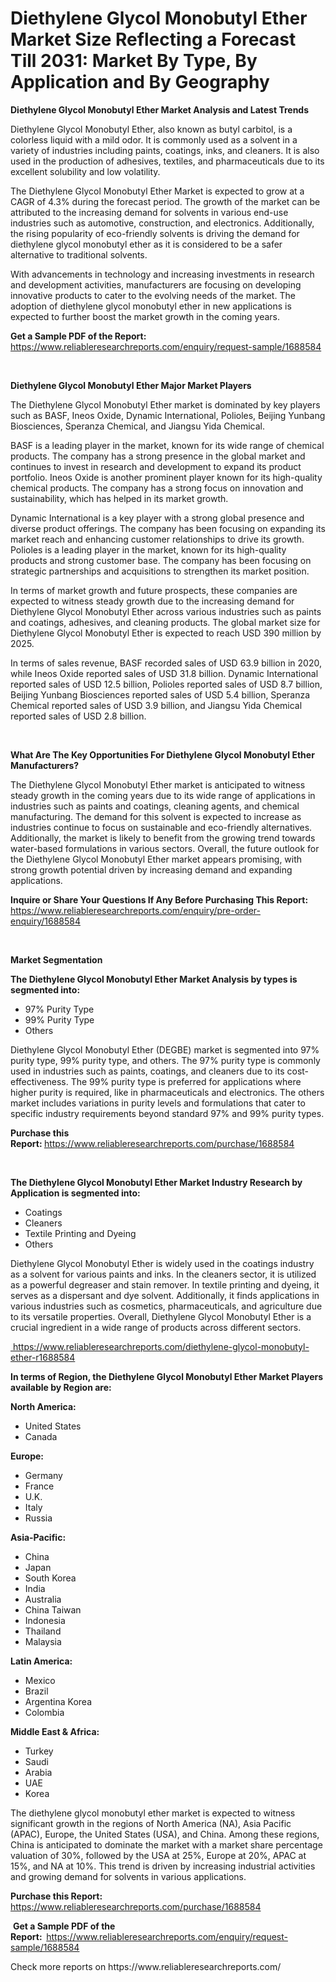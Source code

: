 <p><h1>Diethylene Glycol Monobutyl Ether Market Size Reflecting a Forecast Till 2031: Market By Type, By Application and By Geography</h1></p><p><strong>Diethylene Glycol Monobutyl Ether Market Analysis and Latest Trends</strong></p>
<p><p>Diethylene Glycol Monobutyl Ether, also known as butyl carbitol, is a colorless liquid with a mild odor. It is commonly used as a solvent in a variety of industries including paints, coatings, inks, and cleaners. It is also used in the production of adhesives, textiles, and pharmaceuticals due to its excellent solubility and low volatility.</p><p>The Diethylene Glycol Monobutyl Ether Market is expected to grow at a CAGR of 4.3% during the forecast period. The growth of the market can be attributed to the increasing demand for solvents in various end-use industries such as automotive, construction, and electronics. Additionally, the rising popularity of eco-friendly solvents is driving the demand for diethylene glycol monobutyl ether as it is considered to be a safer alternative to traditional solvents.</p><p>With advancements in technology and increasing investments in research and development activities, manufacturers are focusing on developing innovative products to cater to the evolving needs of the market. The adoption of diethylene glycol monobutyl ether in new applications is expected to further boost the market growth in the coming years.</p></p>
<p><strong>Get a Sample PDF of the Report:&nbsp;</strong> <a href="https://www.reliableresearchreports.com/enquiry/request-sample/1688584">https://www.reliableresearchreports.com/enquiry/request-sample/1688584</a></p>
<p>&nbsp;</p>
<p><strong>Diethylene Glycol Monobutyl Ether Major Market Players</strong></p>
<p><p>The Diethylene Glycol Monobutyl Ether market is dominated by key players such as BASF, Ineos Oxide, Dynamic International, Polioles, Beijing Yunbang Biosciences, Speranza Chemical, and Jiangsu Yida Chemical. </p><p>BASF is a leading player in the market, known for its wide range of chemical products. The company has a strong presence in the global market and continues to invest in research and development to expand its product portfolio. Ineos Oxide is another prominent player known for its high-quality chemical products. The company has a strong focus on innovation and sustainability, which has helped in its market growth. </p><p>Dynamic International is a key player with a strong global presence and diverse product offerings. The company has been focusing on expanding its market reach and enhancing customer relationships to drive its growth. Polioles is a leading player in the market, known for its high-quality products and strong customer base. The company has been focusing on strategic partnerships and acquisitions to strengthen its market position.</p><p>In terms of market growth and future prospects, these companies are expected to witness steady growth due to the increasing demand for Diethylene Glycol Monobutyl Ether across various industries such as paints and coatings, adhesives, and cleaning products. The global market size for Diethylene Glycol Monobutyl Ether is expected to reach USD 390 million by 2025.</p><p>In terms of sales revenue, BASF recorded sales of USD 63.9 billion in 2020, while Ineos Oxide reported sales of USD 31.8 billion. Dynamic International reported sales of USD 12.5 billion, Polioles reported sales of USD 8.7 billion, Beijing Yunbang Biosciences reported sales of USD 5.4 billion, Speranza Chemical reported sales of USD 3.9 billion, and Jiangsu Yida Chemical reported sales of USD 2.8 billion.</p></p>
<p>&nbsp;</p>
<p><strong>What Are The Key Opportunities For Diethylene Glycol Monobutyl Ether Manufacturers?</strong></p>
<p><p>The Diethylene Glycol Monobutyl Ether market is anticipated to witness steady growth in the coming years due to its wide range of applications in industries such as paints and coatings, cleaning agents, and chemical manufacturing. The demand for this solvent is expected to increase as industries continue to focus on sustainable and eco-friendly alternatives. Additionally, the market is likely to benefit from the growing trend towards water-based formulations in various sectors. Overall, the future outlook for the Diethylene Glycol Monobutyl Ether market appears promising, with strong growth potential driven by increasing demand and expanding applications.</p></p>
<p><strong>Inquire or Share Your Questions If Any Before Purchasing This Report:</strong> <a href="https://www.reliableresearchreports.com/enquiry/pre-order-enquiry/1688584">https://www.reliableresearchreports.com/enquiry/pre-order-enquiry/1688584</a></p>
<p>&nbsp;</p>
<p><strong>Market Segmentation</strong></p>
<p><strong>The Diethylene Glycol Monobutyl Ether Market Analysis by types is segmented into:</strong></p>
<p><ul><li>97% Purity Type</li><li>99% Purity Type</li><li>Others</li></ul></p>
<p><p>Diethylene Glycol Monobutyl Ether (DEGBE) market is segmented into 97% purity type, 99% purity type, and others. The 97% purity type is commonly used in industries such as paints, coatings, and cleaners due to its cost-effectiveness. The 99% purity type is preferred for applications where higher purity is required, like in pharmaceuticals and electronics. The others market includes variations in purity levels and formulations that cater to specific industry requirements beyond standard 97% and 99% purity types.</p></p>
<p><strong>Purchase this Report:&nbsp;</strong><a href="https://www.reliableresearchreports.com/purchase/1688584">https://www.reliableresearchreports.com/purchase/1688584</a></p>
<p>&nbsp;</p>
<p><strong>The Diethylene Glycol Monobutyl Ether Market Industry Research by Application is segmented into:</strong></p>
<p><ul><li>Coatings</li><li>Cleaners</li><li>Textile Printing and Dyeing</li><li>Others</li></ul></p>
<p><p>Diethylene Glycol Monobutyl Ether is widely used in the coatings industry as a solvent for various paints and inks. In the cleaners sector, it is utilized as a powerful degreaser and stain remover. In textile printing and dyeing, it serves as a dispersant and dye solvent. Additionally, it finds applications in various industries such as cosmetics, pharmaceuticals, and agriculture due to its versatile properties. Overall, Diethylene Glycol Monobutyl Ether is a crucial ingredient in a wide range of products across different sectors.</p></p>
<p><a href="https://www.reliableresearchreports.com/diethylene-glycol-monobutyl-ether-r1688584">&nbsp;https://www.reliableresearchreports.com/diethylene-glycol-monobutyl-ether-r1688584</a></p>
<p><strong>In terms of Region, the Diethylene Glycol Monobutyl Ether Market Players available by Region are:</strong></p>
<p>
    <p> <strong> North America: </strong>
        <ul>
            <li>United States</li>
            <li>Canada</li>
        </ul>
        </p> 
    <p> <strong> Europe: </strong>
        <ul>
            <li>Germany</li>
            <li>France</li>
            <li>U.K.</li>
            <li>Italy</li>
            <li>Russia</li>
        </ul>
        </p> 
    <p> <strong> Asia-Pacific: </strong>
        <ul>
            <li>China</li>
            <li>Japan</li>
            <li>South Korea</li>
            <li>India</li>
            <li>Australia</li>
            <li>China Taiwan</li>
            <li>Indonesia</li>
            <li>Thailand</li>
            <li>Malaysia</li>
        </ul>
        </p> 
    <p> <strong> Latin America: </strong>
        <ul>
            <li>Mexico</li>
            <li>Brazil</li>
            <li>Argentina Korea</li>
            <li>Colombia</li>
        </ul>
        </p> 
    <p> <strong> Middle East & Africa: </strong>
        <ul>
            <li>Turkey</li>
            <li>Saudi</li>
            <li>Arabia</li>
            <li>UAE</li>
            <li>Korea</li>
        </ul>
    </p>
    </p>
<p><p>The diethylene glycol monobutyl ether market is expected to witness significant growth in the regions of North America (NA), Asia Pacific (APAC), Europe, the United States (USA), and China. Among these regions, China is anticipated to dominate the market with a market share percentage valuation of 30%, followed by the USA at 25%, Europe at 20%, APAC at 15%, and NA at 10%. This trend is driven by increasing industrial activities and growing demand for solvents in various applications.</p></p>
<p><strong>Purchase this Report: </strong><a href="https://www.reliableresearchreports.com/purchase/1688584">https://www.reliableresearchreports.com/purchase/1688584</a></p>
<p>&nbsp;<strong>Get a Sample PDF of the Report:&nbsp;&nbsp;</strong><a href="https://www.reliableresearchreports.com/enquiry/request-sample/1688584">https://www.reliableresearchreports.com/enquiry/request-sample/1688584</a></p>
<p><strong></strong></p>
<p>Check more reports on https://www.reliableresearchreports.com/</p>